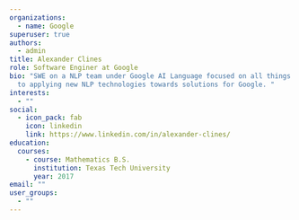 ```yaml
---
organizations:
  - name: Google
superuser: true
authors:
  - admin
title: Alexander Clines
role: Software Enginer at Google
bio: "SWE on a NLP team under Google AI Language focused on all things related
  to applying new NLP technologies towards solutions for Google. "
interests:
  - ""
social:
  - icon_pack: fab
    icon: linkedin
    link: https://www.linkedin.com/in/alexander-clines/
education:
  courses:
    - course: Mathematics B.S.
      institution: Texas Tech University
      year: 2017
email: ""
user_groups:
  - ""
---
```

